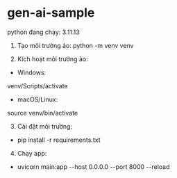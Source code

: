 # gen-ai-sample

python đang chạy: 3.11.13

1. Tạo môi trường ảo:
   python -m venv venv

2. Kích hoạt môi trường ảo:

- Windows:

venv/Scripts/activate

- macOS/Linux:

source venv/bin/activate

3. Cài đặt môi trường:

- pip install -r requirements.txt

4. Chạy app:

- uvicorn main:app --host 0.0.0.0 --port 8000 --reload
